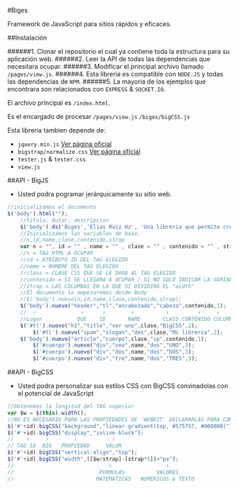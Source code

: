 #Biges

Framework de JavaScript para sitios rápidos y eficaces. 

##Instalación

######1. Clonar el repositorio el cual ya contiene toda la estructura para su aplicación web.
######2. Leer la API de todas las dependencias que necesitara ocupar.
######3. Modificar el principal archivo llamado `/pages/view.js`.
######4. Esta libreria es compatible con `NODE.JS` y todas las dependencias de `NPM`.
######5. La mayoria de los ejemplos que encontrara son relacionados con `EXPRESS` & `SOCKET.IO`.

El archivo principal es `/index.html`.

Es el encargado de procesar `/pages/view.js` `/biges/bigCSS.js` 

Esta libreria tambien depende de:
  * `jquery.min.js`  [Ver página oficial](http://jquery.com/)
  * `bigstrap/normalize.css`  [Ver página oficial](https://github.com/necolas/normalize.css/)
  * `tester.js` & `tester.css`
  * `view.js`

##API - BigJS

  * Usted podra pogramar jerárquicamente su sitio web.

```js
//inicializamos el documento
$('body').html("");
	//titulo, Autor, descripcion
	$('body').ds('Biges','Elias Ruiz Hz', 'Una libreria que permite crear un sitio con puro JS');
	//Inicializamos las variables de base.
	//n,id,name,clase,contenido,strap
	var n = "", id = "" , name = "" , clase = "" , contenido = "" , strap = 1 ; 
	//n = TAG HTML A OCUPAR
	//id = ATRIBUTO ID DEL TAG ELEGIDO
	//name = NOMBRE DEL TAG ELEGIDO
	//class = CLASE CSS QUE SE LE DARA AL TAG ELEGIDO
	//contenido = SI SE LLEGARA A OCUPAR / SI NO SOLO INDICAR LA VARIABLE BACIA
	//strap = LAS COLUMNAS EN LA QUE SI DIVIDIRA EL "width"
	//El documento lo empezaremos desde Body
	//$('body').nuevo(n,id,name,clase,contenido,strap);
	$('body').nuevo("header","tl","encabezado","cabeza",contenido,1);
	//  ↑              ↑      ↑        ↑          ↑         ↑     ↑
	//Lugar           QUE    ID       NAME       CLASS CONTENIDO COLUMNAS
	$('#tl').nuevo("h1","title","ver uno",clase,"BigCSS",2);
		$('#tl').nuevo("spam","slogan","dos",clase,"Mi libreria",2);
	$('body').nuevo("article","cuerpo",clase,"cp",contenido,1);
		$('#cuerpo').nuevo("div","uno",name,"dos","UNO",3);
		$('#cuerpo').nuevo("div","dos",name,"dos","DOS",3);
		$('#cuerpo').nuevo("div","tre",name,"dos","TRES",3);
```

##API - BigCSS

  * Usted podra personalizar sus estilos CSS con BigCSS convinadolas con el potencial de JavaScript

```js
//Obtenemos la longitud del TAG superior
var $w = $(this).width();
//NO ES NECESARIO PARA LAS PROPIEDADES DE 'WEBKIT' DECLARARLAS PARA COMPATIBILIDAD
$('#'+id).bigCSS("background","linear-gradient(top, #575757, #000000)");
$('#'+id).bigCSS("display","inline-block");
//    ↑     ↑        ↑           ↑
// TAG ID  BIG   PROPIEDAD     VALOR
$('#'+id).bigCSS("vertical-align","top");
$('#'+id).bigCSS("width",([$w/strap]-[strap*5])+"px");
//                              ↑                 ↑
//                           FORMULAS          VALORES     
//                          MATEMATICAS   NUMERICOS & TEXTO
```
